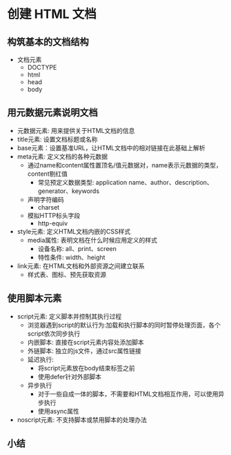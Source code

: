 # 创建 HTML 文档

## 构筑基本的文档结构
- 文档元素
    - DOCTYPE
    - html
    - head
    - body

## 用元数据元素说明文档
- 元数据元素: 用来提供关于HTML文档的信息
- title元素: 设置文档标题或名称
- base元素：设置基准URL，让HTML文档中的相对链接在此基础上解析
- meta元素:  定义文档的各种元数据
    - 通过name和content属性置顶名/值元数据对，name表示元数据的类型，content剔红值
        - 常见预定义数据类型: application name、author、description、generator、keywords
    - 声明字符编码
        - charset
    - 模拟HTTP标头字段
        - http-equiv
- style元素: 定义HTML文档内嵌的CSS样式
    - media属性: 表明文档在什么时候应用定义的样式
        - 设备名称: all、print、screen
        - 特性条件: width、height
- link元素:  在HTML文档和外部资源之间建立联系
    - 样式表、图标、预先获取资源
## 使用脚本元素
- script元素: 定义脚本并控制其执行过程
    - 浏览器遇到script的默认行为:加载和执行脚本的同时暂停处理页面，各个script依次同步执行
    - 内嵌脚本: 直接在script元素内容处添加脚本
    - 外链脚本: 独立的js文件，通过src属性链接
    - 延迟执行:
        - 将script元素放在body结束标签之前
        - 使用defer针对外部脚本
    - 异步执行
        - 对于一些自成一体的脚本，不需要和HTML文档相互作用，可以使用异步执行
        - 使用async属性
- noscript元素: 不支持脚本或禁用脚本的处理办法

## 小结
